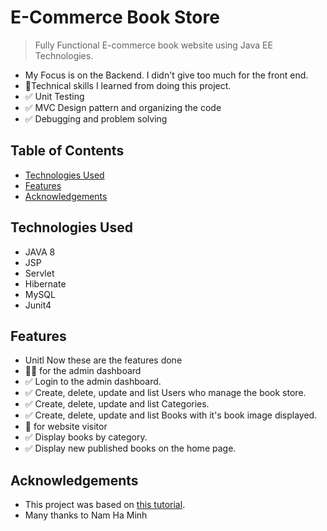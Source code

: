 # E-Commerce Book Store
>  Fully Functional E-commerce book website using Java EE Technologies.
- My Focus is on the Backend. I didn't give too much for the front end.
- 📝Technical skills I learned from doing this project.
- ✅ Unit Testing
- ✅ MVC Design pattern and organizing the code
- ✅ Debugging and problem solving


## Table of Contents
* [Technologies Used](#technologies-used)
* [Features](#features)
* [Acknowledgements](#acknowledgements)

## Technologies Used
- JAVA 8
- JSP
- Servlet
- Hibernate
- MySQL
- Junit4

## Features
- Unitl Now these are the features done
- 👨‍💼 for the admin dashboard
- ✅ Login to the admin dashboard.
- ✅ Create, delete, update and list Users who manage the book store.
- ✅ Create, delete, update and list Categories.
- ✅ Create, delete, update and list Books with it's book image displayed.
- 🧑 for website visitor
- ✅ Display books by category.
- ✅ Display new published books on the home page.


## Acknowledgements
- This project was based on [this tutorial](https://bit.ly/3NFR3ZC).
- Many thanks to Nam Ha Minh




